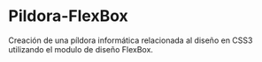 # Pildora-FlexBox
Creación de una píldora informática relacionada al diseño en CSS3 utilizando el modulo de diseño FlexBox.
